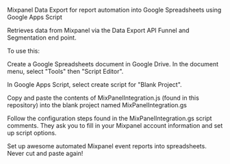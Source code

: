 Mixpanel Data Export for report automation into Google Spreadsheets using Google Apps Script

Retrieves data from Mixpanel via the Data Export API Funnel and Segmentation end point.

To use this:

Create a Google Spreadsheets document in Google Drive. In the document menu, select "Tools" then "Script Editor".

In Google Apps Script, select create script for "Blank Project".

Copy and paste the contents of MixPanelIntegration.js (found in this repository) into the blank project named MixPanelIntegration.gs

Follow the configuration steps found in the MixPanelIntegration.gs script comments. They ask you to fill in your Mixpanel account information and set up script options.

Set up awesome automated Mixpanel event reports into spreadsheets. Never cut and paste again!
